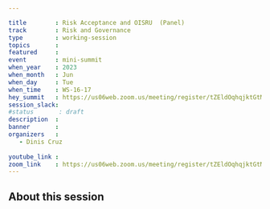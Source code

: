 ```yaml
---

title        : Risk Acceptance and OISRU  (Panel)
track        : Risk and Governance
type         : working-session
topics       :
featured     :
event        : mini-summit
when_year    : 2023
when_month   : Jun
when_day     : Tue
when_time    : WS-16-17
hey_summit   : https://us06web.zoom.us/meeting/register/tZEldOqhqjktGtM4SQNVK217QlpBQEHx4oKR 
session_slack:
#status       : draft
description  :
banner       : 
organizers   :
   - Dinis Cruz
  
youtube_link : 
zoom_link    : https://us06web.zoom.us/meeting/register/tZEldOqhqjktGtM4SQNVK217QlpBQEHx4oKR 
---
```



## About this session
